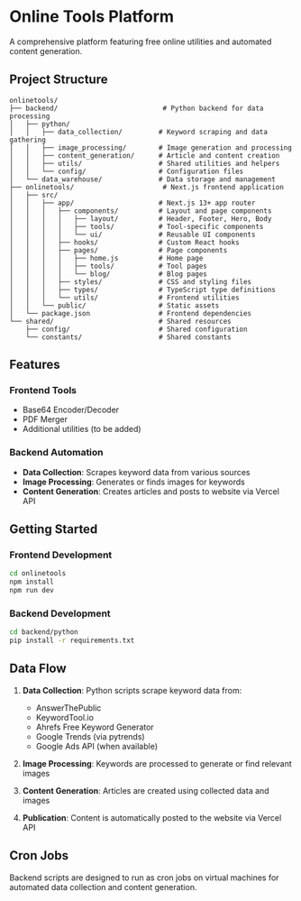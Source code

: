 # Online Tools Platform

A comprehensive platform featuring free online utilities and automated content generation.

## Project Structure

```
onlinetools/
├── backend/                          # Python backend for data processing
│   ├── python/
│   │   ├── data_collection/         # Keyword scraping and data gathering
│   │   ├── image_processing/        # Image generation and processing
│   │   ├── content_generation/      # Article and content creation
│   │   ├── utils/                   # Shared utilities and helpers
│   │   └── config/                  # Configuration files
│   └── data_warehouse/              # Data storage and management
├── onlinetools/                      # Next.js frontend application
│   ├── src/
│   │   ├── app/                     # Next.js 13+ app router
│   │   │   ├── components/          # Layout and page components
│   │   │   │   ├── layout/          # Header, Footer, Hero, Body
│   │   │   │   ├── tools/           # Tool-specific components
│   │   │   │   └── ui/              # Reusable UI components
│   │   │   ├── hooks/               # Custom React hooks
│   │   │   ├── pages/               # Page components
│   │   │   │   ├── home.js          # Home page
│   │   │   │   ├── tools/           # Tool pages
│   │   │   │   └── blog/            # Blog pages
│   │   │   ├── styles/              # CSS and styling files
│   │   │   ├── types/               # TypeScript type definitions
│   │   │   └── utils/               # Frontend utilities
│   │   └── public/                  # Static assets
│   └── package.json                 # Frontend dependencies
└── shared/                          # Shared resources
    ├── config/                      # Shared configuration
    └── constants/                   # Shared constants
```

## Features

### Frontend Tools
- Base64 Encoder/Decoder
- PDF Merger
- Additional utilities (to be added)

### Backend Automation
- **Data Collection**: Scrapes keyword data from various sources
- **Image Processing**: Generates or finds images for keywords
- **Content Generation**: Creates articles and posts to website via Vercel API

## Getting Started

### Frontend Development
```bash
cd onlinetools
npm install
npm run dev
```

### Backend Development
```bash
cd backend/python
pip install -r requirements.txt
```

## Data Flow

1. **Data Collection**: Python scripts scrape keyword data from:
   - AnswerThePublic
   - KeywordTool.io
   - Ahrefs Free Keyword Generator
   - Google Trends (via pytrends)
   - Google Ads API (when available)

2. **Image Processing**: Keywords are processed to generate or find relevant images

3. **Content Generation**: Articles are created using collected data and images

4. **Publication**: Content is automatically posted to the website via Vercel API

## Cron Jobs

Backend scripts are designed to run as cron jobs on virtual machines for automated data collection and content generation.
 